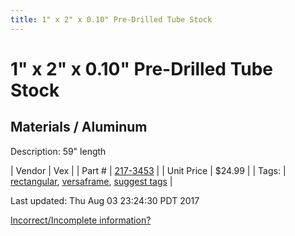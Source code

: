 ```yaml
---
title: 1" x 2" x 0.10" Pre-Drilled Tube Stock
---
```


# 1" x 2" x 0.10" Pre-Drilled Tube Stock
## Materials / Aluminum
Description: 	59" length 

| Vendor | Vex | 
| Part # | [217-3453](http://www.vexrobotics.com/vexpro/versaframe/versaframestock.html) | 
| Unit Price | $24.99 | 
| Tags: | [rectangular](https://jgermita.github.io/frc-parts/search/?q=rectangular), [versaframe](https://jgermita.github.io/frc-parts/search/?q=versaframe), [suggest tags](https://docs.google.com/forms/d/e/1FAIpQLSeWyY8v3RgOty-MyWmh9U0iivNYN_molChYyS-0U-o-kOAv_g/viewform) | 

Last updated: Thu Aug 03 23:24:30 PDT 2017

 [Incorrect/Incomplete information?](https://docs.google.com/forms/d/e/1FAIpQLSeWyY8v3RgOty-MyWmh9U0iivNYN_molChYyS-0U-o-kOAv_g/viewform)